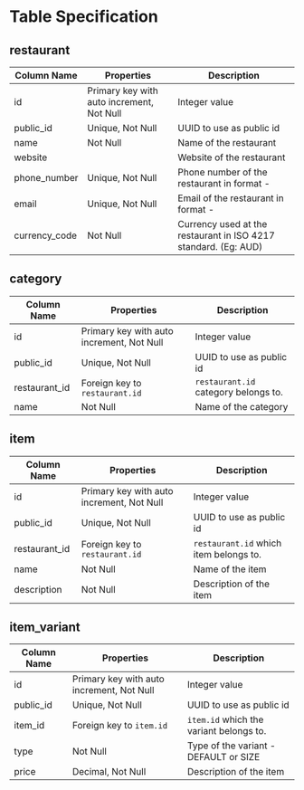 # Table Specification

## restaurant

| Column Name   | Properties                                | Description                                                     |
|---------------|-------------------------------------------|-----------------------------------------------------------------|
| id            | Primary key with auto increment, Not Null | Integer value                                                   |
| public_id     | Unique, Not Null                          | UUID to use as public id                                        |
| name          | Not Null                                  | Name of the restaurant                                          |
| website       |                                           | Website of the restaurant                                       |
| phone_number  | Unique, Not Null                          | Phone number of the restaurant in format -                      |
| email         | Unique, Not Null                          | Email of the restaurant in format -                             |
| currency_code | Not Null                                  | Currency used at the restaurant in ISO 4217 standard. (Eg: AUD) |

## category

| Column Name   | Properties                                | Description                          |
|---------------|-------------------------------------------|--------------------------------------|
| id            | Primary key with auto increment, Not Null | Integer value                        |
| public_id     | Unique, Not Null                          | UUID to use as public id             |
| restaurant_id | Foreign key to `restaurant.id`            | `restaurant.id` category belongs to. |
| name          | Not Null                                  | Name of the category                 |

## item

| Column Name   | Properties                                | Description                            |
|---------------|-------------------------------------------|----------------------------------------|
| id            | Primary key with auto increment, Not Null | Integer value                          |
| public_id     | Unique, Not Null                          | UUID to use as public id               |
| restaurant_id | Foreign key to `restaurant.id`            | `restaurant.id` which item belongs to. |
| name          | Not Null                                  | Name of the item                       |
| description   | Not Null                                  | Description of the item                |

## item_variant

| Column Name | Properties                                | Description                             |
|-------------|-------------------------------------------|-----------------------------------------|
| id          | Primary key with auto increment, Not Null | Integer value                           |
| public_id   | Unique, Not Null                          | UUID to use as public id                |
| item_id     | Foreign key to `item.id`                  | `item.id` which the variant belongs to. |
| type        | Not Null                                  | Type of the variant - DEFAULT or SIZE   |
| price       | Decimal, Not Null                         | Description of the item                 |